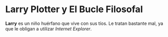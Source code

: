 # Larry Plotter y El Bucle Filosofal

**Larry** es un niño huérfano que vive con sus tíos. Le tratan bastante mal,
ya que le obligan a utilizar *Internet Explorer*.
